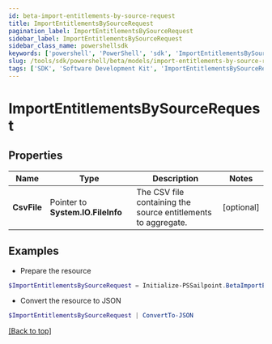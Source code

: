 ```yaml
---
id: beta-import-entitlements-by-source-request
title: ImportEntitlementsBySourceRequest
pagination_label: ImportEntitlementsBySourceRequest
sidebar_label: ImportEntitlementsBySourceRequest
sidebar_class_name: powershellsdk
keywords: ['powershell', 'PowerShell', 'sdk', 'ImportEntitlementsBySourceRequest', 'BetaImportEntitlementsBySourceRequest'] 
slug: /tools/sdk/powershell/beta/models/import-entitlements-by-source-request
tags: ['SDK', 'Software Development Kit', 'ImportEntitlementsBySourceRequest', 'BetaImportEntitlementsBySourceRequest']
---
```



# ImportEntitlementsBySourceRequest

## Properties

Name | Type | Description | Notes
------------ | ------------- | ------------- | -------------
**CsvFile** |  Pointer to **System.IO.FileInfo** | The CSV file containing the source entitlements to aggregate. | [optional] 

## Examples

- Prepare the resource
```powershell
$ImportEntitlementsBySourceRequest = Initialize-PSSailpoint.BetaImportEntitlementsBySourceRequest  -CsvFile null
```

- Convert the resource to JSON
```powershell
$ImportEntitlementsBySourceRequest | ConvertTo-JSON
```


[[Back to top]](#) 

